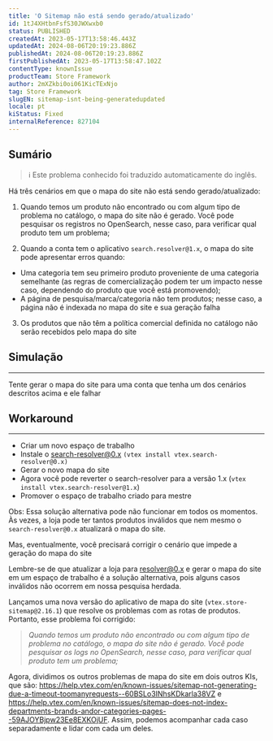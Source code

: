 ```yaml
---
title: 'O Sitemap não está sendo gerado/atualizado'
id: 1tJ4XHtbnFsfS30JWXwxb0
status: PUBLISHED
createdAt: 2023-05-17T13:58:46.443Z
updatedAt: 2024-08-06T20:19:23.886Z
publishedAt: 2024-08-06T20:19:23.886Z
firstPublishedAt: 2023-05-17T13:58:47.102Z
contentType: knownIssue
productTeam: Store Framework
author: 2mXZkbi0oi061KicTExNjo
tag: Store Framework
slugEN: sitemap-isnt-being-generatedupdated
locale: pt
kiStatus: Fixed
internalReference: 827104
---
```


## Sumário

>ℹ️ Este problema conhecido foi traduzido automaticamente do inglês.



Há três cenários em que o mapa do site não está sendo gerado/atualizado:



1. Quando temos um produto não encontrado ou com algum tipo de problema no catálogo, o mapa do site não é gerado. Você pode pesquisar os registros no OpenSearch, nesse caso, para verificar qual produto tem um problema;



2. Quando a conta tem o aplicativo `search.resolver@1.x`, o mapa do site pode apresentar erros quando:



- Uma categoria tem seu primeiro produto proveniente de uma categoria semelhante (as regras de comercialização podem ter um impacto nesse caso, dependendo do produto que você está promovendo);
- A página de pesquisa/marca/categoria não tem produtos; nesse caso, a página não é indexada no mapa do site e sua geração falha

3. Os produtos que não têm a política comercial definida no catálogo não serão recebidos pelo mapa do site


## Simulação


** **
Tente gerar o mapa do site para uma conta que tenha um dos cenários descritos acima e ele falhar

## Workaround


** **

- Criar um novo espaço de trabalho
- Instale o search-resolver@0.x `(vtex install vtex.search-resolver@0.x)`
- Gerar o novo mapa do site
- Agora você pode reverter o search-resolver para a versão 1.x (`vtex install vtex.search-resolver@1.x`)
- Promover o espaço de trabalho criado para mestre

Obs: Essa solução alternativa pode não funcionar em todos os momentos. Às vezes, a loja pode ter tantos produtos inválidos que nem mesmo o `search-resolver@0.x` atualizará o mapa do site.

Mas, eventualmente, você precisará corrigir o cenário que impede a geração do mapa do site

Lembre-se de que atualizar a loja para resolver@0.x e gerar o mapa do site em um espaço de trabalho é a solução alternativa, pois alguns casos inválidos não ocorrem em nossa pesquisa herdada.

Lançamos uma nova versão do aplicativo de mapa do site (`vtex.store-sitemap@2.16.1`) que resolve os problemas com as rotas de produtos. Portanto, esse problema foi corrigido:

> _Quando temos um produto não encontrado ou com algum tipo de problema no catálogo, o mapa do site não é gerado. Você pode pesquisar os logs no OpenSearch, nesse caso, para verificar qual produto tem um problema;_

 Agora, dividimos os outros problemas de mapa do site em dois outros KIs, que são: https://help.vtex.com/en/known-issues/sitemap-not-generating-due-a-timeout-toomanyrequests--60BSLo3INhsKDkarla38VZ e https://help.vtex.com/en/known-issues/sitemap-does-not-index-departments-brands-andor-categories-pages--59AJOYBjpw23Ee8EXKOjUF. Assim, podemos acompanhar cada caso separadamente e lidar com cada um deles.





